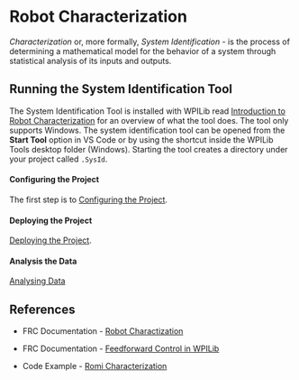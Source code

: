 # Robot Characterization
*Characterization* or, more formally, *System Identification* - is the process of determining a mathematical model for the behavior of a system through statistical analysis of its inputs and outputs.

## Running the System Identification Tool
The System Identification Tool is installed with WPILib read [Introduction to Robot Characterization](https://docs.wpilib.org/en/stable/docs/software/pathplanning/robot-characterization/introduction.html#introduction-to-robot-characterization) for an overview of what the tool does.  The tool only supports Windows. The system identification tool can be opened from the **Start Tool** option in VS Code or by using the shortcut inside the WPILib Tools desktop folder (Windows).  Starting the tool creates a directory under your project called `.SysId`.

#### Configuring the Project
The first step is to [Configuring the Project](https://docs.wpilib.org/en/stable/docs/software/pathplanning/robot-characterization/configuring-project.html#configuring-a-project). 

#### Deploying the Project

[Deploying the Project](https://docs.wpilib.org/en/stable/docs/software/pathplanning/robot-characterization/configuring-project.html#deploying-project).

#### Analysis the Data
[Analysing Data](https://docs.wpilib.org/en/stable/docs/software/pathplanning/robot-characterization/analyzing-data.html)

<!-- ## Robot Characterization Lab
Run robot characterization for your Romi.  Look at the results and add the following constants to your *Constants* file.  Note, that the values for your Romi may be different from the example below.

    // Dynamical constants
    public static final double kMaxSpeedMetersPerSecond = 0.5;
    public static final double kMaxAccelMetersPerSecondSquared = 0.5;

    // The linear velocity gain, volts per (meter per second)
    public static final double kvVoltSecondsPerMeter = 9.7;
    // The angular velocity gain, volts per (radians per second)
    public static final double kvVoltSecondsPerRadian = 0.345; -->

## References
- FRC Documentation - [Robot Charactization](https://docs.wpilib.org/en/stable/docs/software/wpilib-tools/robot-characterization/index.html)

- FRC Documentation - [Feedforward Control in WPILib](https://docs.wpilib.org/en/stable/docs/software/advanced-controls/controllers/feedforward.html#feedforward-control-in-wpilib)

- Code Example - [Romi Characterization](https://github.com/bb-frc-workshops/romi-examples/tree/main/romi-characterization)